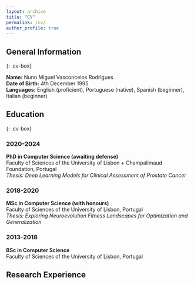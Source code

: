 ```yaml
---
layout: archive
title: "CV"
permalink: /cv/
author_profile: true
---
```


## General Information
{: .cv-box}

**Name:** Nuno Miguel Vasconcelos Rodrigues  
**Date of Birth:** 4th December 1995  
**Languages:** English (proficient), Portuguese (native), Spanish (beginner), Italian (beginner)  

## Education
{: .cv-box}

### 2020-2024
**PhD in Computer Science (awaiting defense)**  
Faculty of Sciences of the University of Lisbon + Champalimaud Foundation, Portugal  
*Thesis: Deep Learning Models for Clinical Assessment of Prostate Cancer*  

### 2018-2020
**MSc in Computer Science (with honours)**  
Faculty of Sciences of the University of Lisbon, Portugal  
*Thesis: Exploring Neuroevolution Fitness Landscapes for Optimization and Generalization*  

### 2013-2018
**BSc in Computer Science**  
Faculty of Sciences of the University of Lisbon, Portugal  

## Research Experience
